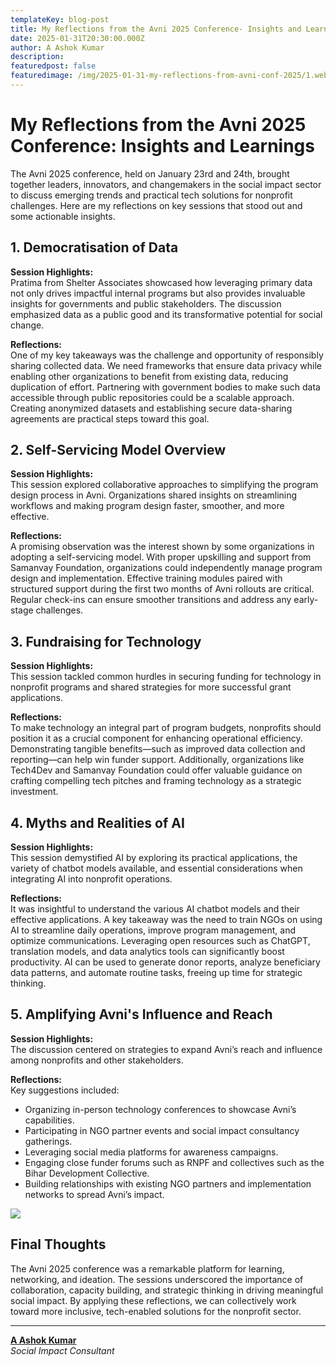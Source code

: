 ```yaml
---
templateKey: blog-post
title: My Reflections from the Avni 2025 Conference- Insights and Learnings
date: 2025-01-31T20:30:00.000Z
author: A Ashok Kumar
description:
featuredpost: false
featuredimage: /img/2025-01-31-my-reflections-from-avni-conf-2025/1.webp
---
```


# My Reflections from the Avni 2025 Conference: Insights and Learnings


The Avni 2025 conference, held on January 23rd and 24th, brought together leaders, innovators, and changemakers in the social impact sector to discuss emerging trends and practical tech solutions for nonprofit challenges. Here are my reflections on key sessions that stood out and some actionable insights.

## 1. Democratisation of Data  

**Session Highlights:**  
Pratima from Shelter Associates showcased how leveraging primary data not only drives impactful internal programs but also provides invaluable insights for governments and public stakeholders. The discussion emphasized data as a public good and its transformative potential for social change.  

**Reflections:**  
One of my key takeaways was the challenge and opportunity of responsibly sharing collected data. We need frameworks that ensure data privacy while enabling other organizations to benefit from existing data, reducing duplication of effort. Partnering with government bodies to make such data accessible through public repositories could be a scalable approach. Creating anonymized datasets and establishing secure data-sharing agreements are practical steps toward this goal.  

## 2. Self-Servicing Model Overview  

**Session Highlights:**  
This session explored collaborative approaches to simplifying the program design process in Avni. Organizations shared insights on streamlining workflows and making program design faster, smoother, and more effective.  

**Reflections:**  
A promising observation was the interest shown by some organizations in adopting a self-servicing model. With proper upskilling and support from Samanvay Foundation, organizations could independently manage program design and implementation. Effective training modules paired with structured support during the first two months of Avni rollouts are critical. Regular check-ins can ensure smoother transitions and address any early-stage challenges.  

## 3. Fundraising for Technology  

**Session Highlights:**  
This session tackled common hurdles in securing funding for technology in nonprofit programs and shared strategies for more successful grant applications.  

**Reflections:**  
To make technology an integral part of program budgets, nonprofits should position it as a crucial component for enhancing operational efficiency. Demonstrating tangible benefits—such as improved data collection and reporting—can help win funder support. Additionally, organizations like Tech4Dev and Samanvay Foundation could offer valuable guidance on crafting compelling tech pitches and framing technology as a strategic investment.  

## 4. Myths and Realities of AI  

**Session Highlights:**  
This session demystified AI by exploring its practical applications, the variety of chatbot models available, and essential considerations when integrating AI into nonprofit operations.  

**Reflections:**  
It was insightful to understand the various AI chatbot models and their effective applications. A key takeaway was the need to train NGOs on using AI to streamline daily operations, improve program management, and optimize communications. Leveraging open resources such as ChatGPT, translation models, and data analytics tools can significantly boost productivity. AI can be used to generate donor reports, analyze beneficiary data patterns, and automate routine tasks, freeing up time for strategic thinking.  

## 5. Amplifying Avni's Influence and Reach  

**Session Highlights:**  
The discussion centered on strategies to expand Avni’s reach and influence among nonprofits and other stakeholders.  

**Reflections:**  
Key suggestions included:  
- Organizing in-person technology conferences to showcase Avni’s capabilities.  
- Participating in NGO partner events and social impact consultancy gatherings.  
- Leveraging social media platforms for awareness campaigns.  
- Engaging close funder forums such as RNPF and collectives such as the Bihar Development Collective.  
- Building relationships with existing NGO partners and implementation networks to spread Avni’s impact.  

<div style="width: 70%">
    <img src="/img/2025-01-31-my-reflections-from-avni-conf-2025/2.webp">
</div><p align="center"><i></i></p>

## Final Thoughts  

The Avni 2025 conference was a remarkable platform for learning, networking, and ideation. The sessions underscored the importance of collaboration, capacity building, and strategic thinking in driving meaningful social impact. By applying these reflections, we can collectively work toward more inclusive, tech-enabled solutions for the nonprofit sector.  


---  

**[A Ashok Kumar](https://www.linkedin.com/in/a-ashok-kumar/)**  
*Social Impact Consultant*  
